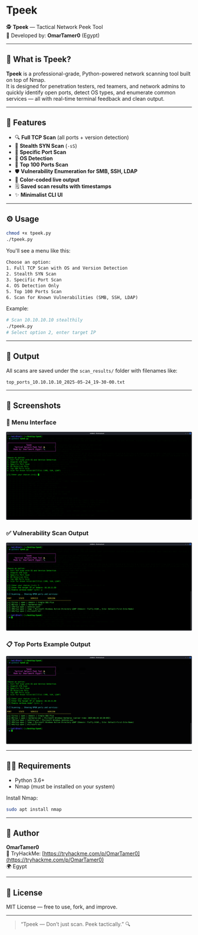 # Tpeek

🕵️ **Tpeek** — Tactical Network Peek Tool  
🔧 Developed by: **OmarTamer0** (Egypt)

---

## 🌟 What is Tpeek?

**Tpeek** is a professional-grade, Python-powered network scanning tool built on top of Nmap.  
It is designed for penetration testers, red teamers, and network admins to quickly identify open ports, detect OS types, and enumerate common services — all with real-time terminal feedback and clean output.

---

## 🧠 Features

- 🔍 **Full TCP Scan** (all ports + version detection)
- 🥷 **Stealth SYN Scan** (`-sS`)
- 🌟 **Specific Port Scan**
- 🧠 **OS Detection**
- 🚀 **Top 100 Ports Scan**
- 🛡️ **Vulnerability Enumeration for SMB, SSH, LDAP**
- 🎨 **Color-coded live output**
- 🗒️ **Saved scan results with timestamps**
- ✨ **Minimalist CLI UI**

---

## ⚙️ Usage

```bash
chmod +x tpeek.py
./tpeek.py
```

You'll see a menu like this:

```
Choose an option:
1. Full TCP Scan with OS and Version Detection
2. Stealth SYN Scan
3. Specific Port Scan
4. OS Detection Only
5. Top 100 Ports Scan
6. Scan for Known Vulnerabilities (SMB, SSH, LDAP)
```

Example:
```bash
# Scan 10.10.10.10 stealthily
./tpeek.py
# Select option 2, enter target IP
```

---

## 📂 Output

All scans are saved under the `scan_results/` folder with filenames like:

```
top_ports_10.10.10.10_2025-05-24_19-30-00.txt
```

---

## 📸 Screenshots

### 🔧 Menu Interface
![Tool.png](./Tool.png)

### ✅ Vulnerability Scan Output
![smb-scanned.png](./smb-scanned.png)

### 📋 Top Ports Example Output
![output.png](./output.png)

---

## 🧑‍💻 Requirements

- Python 3.6+
- Nmap (must be installed on your system)

Install Nmap:
```bash
sudo apt install nmap
```

---

## 👑 Author

**OmarTamer0**  
🔗 TryHackMe: [https://tryhackme.com/p/OmarTamer0](https://tryhackme.com/p/OmarTamer0)  
🌍 Egypt

---

## 📜 License

MIT License — free to use, fork, and improve.

---

> “Tpeek — Don’t just scan. Peek tactically.” 🔍

